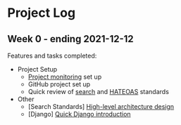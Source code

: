 # Project Log

## Week 0 - ending 2021-12-12

Features and tasks completed: 

* Project Setup
    * [Project monitoring](./progress.md) set up
    * GitHub project set up
    * Quick review of [search](https://github.com/michalporeba/toposearch/issues/4) and [HATEOAS](https://github.com/michalporeba/toposearch/issues/2) standards
* Other
    * [Search Standards] [High-level architecture design](./docs/architecture.md)
    * [Django] [Quick Django introduction](https://www.youtube.com/watch?v=rHux0gMZ3Eg)

